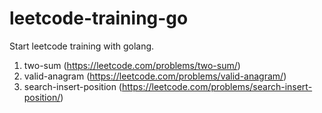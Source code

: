 # leetcode-training-go
Start leetcode training with golang.

1. two-sum (https://leetcode.com/problems/two-sum/)
2. valid-anagram (https://leetcode.com/problems/valid-anagram/)
3. search-insert-position (https://leetcode.com/problems/search-insert-position/)